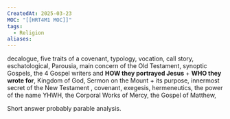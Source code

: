 ```yaml
---
CreatedAt: 2025-03-23
MOC: "[[HRT4M1 MOC]]"
tags:
  - Religion
aliases:
---
```

decalogue, 
five traits of a covenant, 
typology, 
vocation, 
call story, 
eschatological, 
Parousia, 
main concern of the Old Testament,
synoptic Gospels, 
the 4 Gospel writers and **HOW they portrayed Jesus** + **WHO they wrote for**, 
Kingdom of God, 
Sermon on the Mount + its purpose, 
innermost secret of the New Testament
, covenant, 
exegesis, 
hermeneutics, 
the power of the name YHWH,
the Corporal Works of Mercy,
the Gospel of Matthew,

Short answer probably
parable analysis.